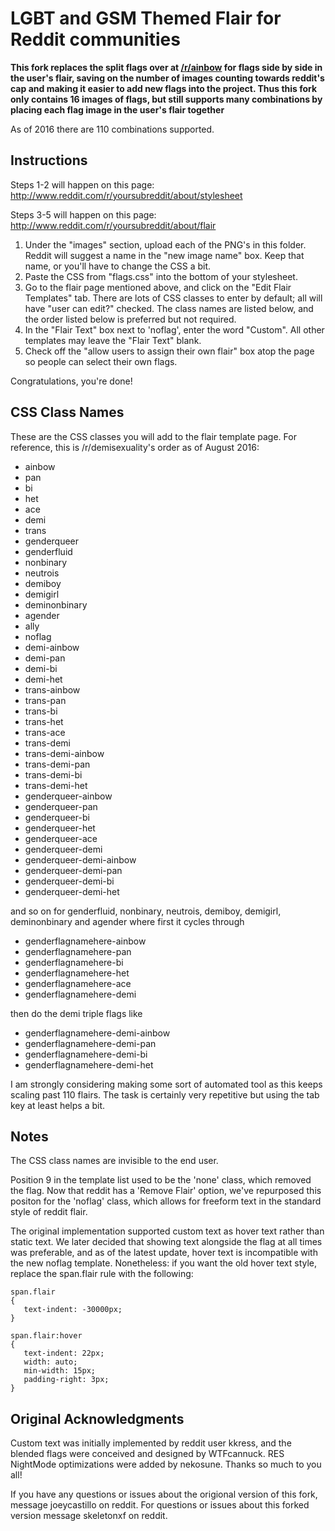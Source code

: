 LGBT and GSM Themed Flair for Reddit communities
========================================

**This fork replaces the split flags over at [/r/ainbow](http://www.reddit.com/r/ainbow/)
for flags side by side in the user's flair, saving on the number of images
counting towards reddit's cap and making it easier to add new flags into the project.
Thus this fork only contains 16 images of flags, but still supports many
combinations by placing each flag image in the user's flair together**

As of 2016 there are 110 combinations supported.

Instructions
------------

Steps 1-2 will happen on this page:
http://www.reddit.com/r/yoursubreddit/about/stylesheet

Steps 3-5 will happen on this page:
http://www.reddit.com/r/yoursubreddit/about/flair

1. Under the "images" section, upload each of the PNG's in this folder.
   Reddit will suggest a name in the "new image name" box. Keep that
   name, or you'll have to change the CSS a bit.
2. Paste the CSS from "flags.css" into the bottom of your stylesheet.
3. Go to the flair page mentioned above, and click on the "Edit Flair
   Templates" tab. There are lots of CSS classes to enter by default; all
   will have "user can edit?" checked. The class names are listed below,
   and the order listed below is preferred but not required.
4. In the "Flair Text" box next to 'noflag', enter the word "Custom".
   All other templates may leave the "Flair Text" blank.
5. Check off the "allow users to assign their own flair" box atop the
   page so people can select their own flags.

Congratulations, you're done!

CSS Class Names
---------------

These are the CSS classes you will add to the flair template page. For
reference, this is /r/demisexuality's order as of August 2016:

 * ainbow
 * pan
 * bi
 * het
 * ace
 * demi
 * trans
 * genderqueer
 * genderfluid
 * nonbinary
 * neutrois
 * demiboy
 * demigirl
 * deminonbinary
 * agender
 * ally
 * noflag
 * demi-ainbow
 * demi-pan
 * demi-bi
 * demi-het
 * trans-ainbow
 * trans-pan
 * trans-bi
 * trans-het
 * trans-ace
 * trans-demi
 * trans-demi-ainbow
 * trans-demi-pan
 * trans-demi-bi
 * trans-demi-het
 * genderqueer-ainbow
 * genderqueer-pan
 * genderqueer-bi
 * genderqueer-het
 * genderqueer-ace
 * genderqueer-demi
 * genderqueer-demi-ainbow
 * genderqueer-demi-pan
 * genderqueer-demi-bi
 * genderqueer-demi-het

and so on for genderfluid, nonbinary, neutrois, demiboy, demigirl,
deminonbinary and agender where first it cycles through
* genderflagnamehere-ainbow
* genderflagnamehere-pan
* genderflagnamehere-bi
* genderflagnamehere-het
* genderflagnamehere-ace
* genderflagnamehere-demi

then do the demi triple flags like

* genderflagnamehere-demi-ainbow
* genderflagnamehere-demi-pan
* genderflagnamehere-demi-bi
* genderflagnamehere-demi-het

I am strongly considering making some sort of automated tool as this keeps scaling past 110 flairs. The task is certainly very repetitive but using the tab key at least helps a bit.

Notes
-----

The CSS class names are invisible to the end user.

Position 9 in the template list used to be the 'none' class, which removed
the flag. Now that reddit has a 'Remove Flair' option, we've repurposed
this positon for the 'noflag' class, which allows for freeform text in the
standard style of reddit flair.

The original implementation supported custom text as hover text rather
than static text. We later decided that showing text alongside the flag at
all times was preferable, and as of the latest update, hover text is
incompatible with the new noflag template. Nonetheless: if you want the old
hover text style, replace the span.flair rule with the following:

	span.flair
	{
	   text-indent: -30000px;
	}

	span.flair:hover
	{
	   text-indent: 22px;
	   width: auto;
	   min-width: 15px;
	   padding-right: 3px;
	}

Original Acknowledgments
---------------

Custom text was initially implemented by reddit user kkress, and the
blended flags were conceived and designed by WTFcannuck. RES NightMode
optimizations were added by nekosune. Thanks so much to you all!

If you have any questions or issues about the origional version of this fork,
message joeycastillo on reddit. For questions or issues about this forked
version message skeletonxf on reddit.
